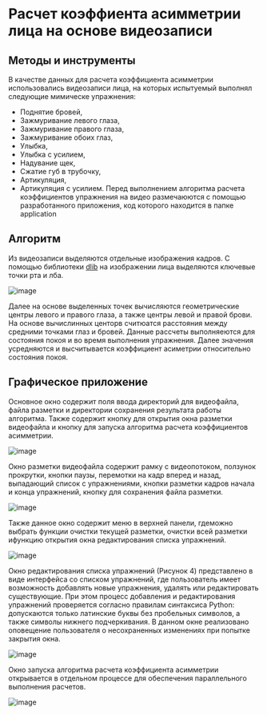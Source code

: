 # Расчет коэффиента асимметрии лица на основе видеозаписи
## Методы и инструменты
В качестве данных для расчета коэффициента асимметрии использовались видеозаписи лица, на которых испытуемый выполнял следующие мимическе упражнения:
- Поднятие бровей,
- Зажмуривание левого глаза,
- Зажмуривание правого глаза,
- Зажмуривание обоих глаз,
- Улыбка,
- Улыбка с усилием,
- Надувание щек,
- Сжатие губ в трубочку,
- Артикуляция,
- Артикуляция с усилием.
Перед выполнением алгоритма расчета коэффициентов упражнения на видео размечаюются с помощью разработанного приложения, код которого находится в папке application 

## Алгоритм
Из видеозаписи выделяются отдельные изображения кадров. С помощью библиотеки [dlib](http://dlib.net/) на изображении лица выделяются ключевые точки рта и лба.

![image](https://github.com/oodlbee/paresis_detection/assets/113666071/f2e94ae1-11ce-4976-aff6-661e26cff078)

Далее на основе выделенных точек вычисляются геометрические центры левого и правого глаза, а также центры левой и правой брови. На основе вычислинных центорв считюатся расстояния между средними точками глаз и бровей. 
Данные рассчеты выполняеются для состояния покоя и во время выполнения упражнения. Далее значения усредняются и высчитывается коэффициент асиметрии относительно состояния покоя.

## Графическое приложение
Основное окно содержит поля ввода директорий для видеофайла, файла разметки и директории сохранения результата работы алгоритма. Также содержит кнопку для открытия окна разметки видеофайла и кнопку для запуска алгоритма расчета коэффициентов асимметрии.

![image](https://github.com/oodlbee/paresis_detection/assets/113666071/2bf4a916-9a0a-431b-b346-b1cf8738ab94)

Окно разметки видеофайла содержит рамку с видеопотоком, ползунок прокрутки, кнопки паузы, перемотки на кадр вперед и назад, выпадающий список с упражнениями, кнопки разметки кадров начала и конца упражнений, кнопку для сохранения файла разметки.

![image](https://github.com/oodlbee/paresis_detection/assets/113666071/a10aace3-3bdc-41ab-96c4-71541a5d9798)

Также данное окно содержит меню в верхней панели, гдеможно выбрать функции очистки текущей разметки, очистки всей разметки ифункцию открытия окна редактирования списка упражнений.

![image](https://github.com/oodlbee/paresis_detection/assets/113666071/35be4fbf-3924-47f4-b1ff-cac3f33cea92)

Окно редактирования списка упражнений (Рисунок 4) представлено в виде интерфейса со списком упражнений, где пользователь имеет возможность добавлять новые упражнения, удалять или редактировать существующие.
При этом процесс добавления и редактирования упражнений проверяется согласно правилам синтаксиса Python: допускаются только латинские буквы без пробельных символов, а также символы нижнего подчеркивания. 
В данном окне реализовано оповещение пользователя о несохраненных изменениях при попытке закрытия окна.

![image](https://github.com/oodlbee/paresis_detection/assets/113666071/6c93297c-bf51-4d35-81a0-d58d5fa36b45)

Окно запуска алгоритма расчета коэффициента асимметрии открывается в отдельном процессе для обеспечения параллельного выполнения расчетов.

![image](https://github.com/oodlbee/paresis_detection/assets/113666071/1d21781b-3466-4df7-8712-e57a6009f888)
